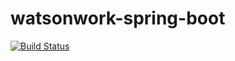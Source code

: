 # watsonwork-spring-boot

[![Build Status](https://travis-ci.org/watsonwork/watsonwork-spring-boot.svg?branch=master)](https://travis-ci.org/watsonwork/watsonwork-spring-boot)
